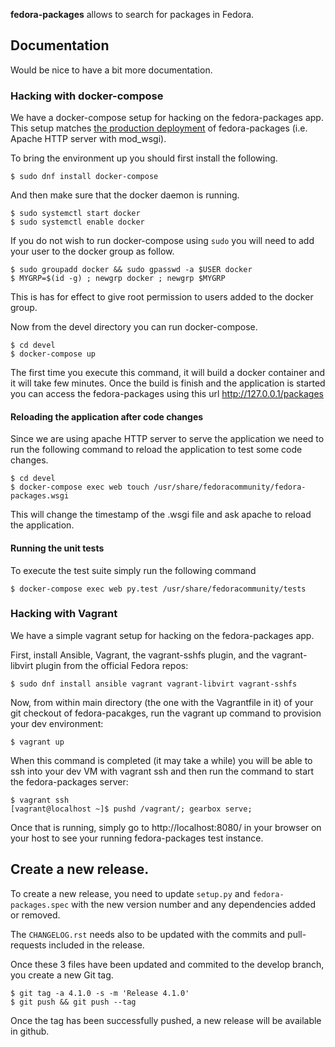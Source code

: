 **fedora-packages** allows to search for packages in Fedora.

## Documentation
Would be nice to have a bit more documentation.

### Hacking with docker-compose
We have a docker-compose setup for hacking on the fedora-packages app.
This setup matches [the production deployment](https://infrastructure.fedoraproject.org/cgit/ansible.git/tree/playbooks/groups/packages.yml)
of fedora-packages (i.e. Apache HTTP server with mod_wsgi).

To bring the environment up you should first install the following.

	$ sudo dnf install docker-compose

And then make sure that the docker daemon is running.

	$ sudo systemctl start docker
	$ sudo systemctl enable docker

If you do not wish to run docker-compose using `sudo` you will need to add 
your user to the docker group as follow.

	$ sudo groupadd docker && sudo gpasswd -a $USER docker
	$ MYGRP=$(id -g) ; newgrp docker ; newgrp $MYGRP

This is has for effect to give root permission to users added to the docker
group.

Now from the devel directory you can run docker-compose.

	$ cd devel
	$ docker-compose up

The first time you execute this command, it will build a docker container and it will
take few minutes. Once the build is finish and the application is started you can access
the fedora-packages using this url http://127.0.0.1/packages

#### Reloading the application after code changes
Since we are using apache HTTP server to serve the application we need to run the following
command to reload the application to test some code changes.

	$ cd devel
	$ docker-compose exec web touch /usr/share/fedoracommunity/fedora-packages.wsgi

This will change the timestamp of the .wsgi file and ask apache to reload the application.

#### Running the unit tests
To execute the test suite simply run the following command

	$ docker-compose exec web py.test /usr/share/fedoracommunity/tests


### Hacking with Vagrant

We have a simple vagrant setup for hacking on the fedora-packages app.

First, install Ansible, Vagrant, the vagrant-sshfs plugin, and the
vagrant-libvirt plugin from the official Fedora repos:

    $ sudo dnf install ansible vagrant vagrant-libvirt vagrant-sshfs

Now, from within main directory (the one with the Vagrantfile in it)
of your git checkout of fedora-pacakges, run the vagrant up command to provision
your dev environment:

    $ vagrant up

When this command is completed (it may take a while) you will be able to
ssh into your dev VM with vagrant ssh and then run the command to start the fedora-packages server:

    $ vagrant ssh
    [vagrant@localhost ~]$ pushd /vagrant/; gearbox serve;

Once that is running, simply go to http://localhost:8080/ in your browser on
your host to see your running fedora-packages test instance.


## Create a new release.

To create a new release, you need to update `setup.py` and `fedora-packages.spec`
with the new version number and any dependencies added or removed.

The `CHANGELOG.rst` needs also to be updated with the commits and pull-requests
included in the release.

Once these 3 files have been updated and commited to the develop branch, you create a new
Git tag.

	$ git tag -a 4.1.0 -s -m 'Release 4.1.0'
	$ git push && git push --tag

Once the tag has been successfully pushed, a new release will be available in github.
